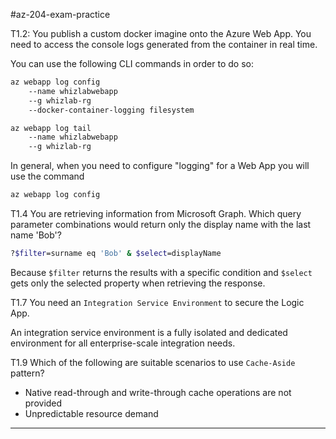 #az-204-exam-practice 

T1.2: You publish a custom docker imagine onto the Azure Web App. You need to access the console logs generated from the container in real time.

You can use the following CLI commands in order to do so:

```bash
az webapp log config 
	--name whizlabwebapp 
	--g whizlab-rg 
	--docker-container-logging filesystem

az webapp log tail
	--name whizlabwebapp
	--g whizlab-rg
```


In general, when you need to configure "logging" for a Web App you will use the command

```bash
az webapp log config
```

T1.4 You are retrieving information from Microsoft Graph. Which query parameter combinations would return only the display name with the last name 'Bob'?

```bash
?$filter=surname eq 'Bob' & $select=displayName
```

Because `$filter` returns the results with a specific condition and `$select` gets only the selected property when retrieving the response.

T1.7 You need an `Integration Service Environment` to secure the Logic App.

An integration service environment is a fully isolated and dedicated environment for all enterprise-scale integration needs.

T1.9 Which of the following are suitable scenarios to use `Cache-Aside` pattern?
- Native read-through and write-through cache operations are not provided
- Unpredictable resource demand

---

